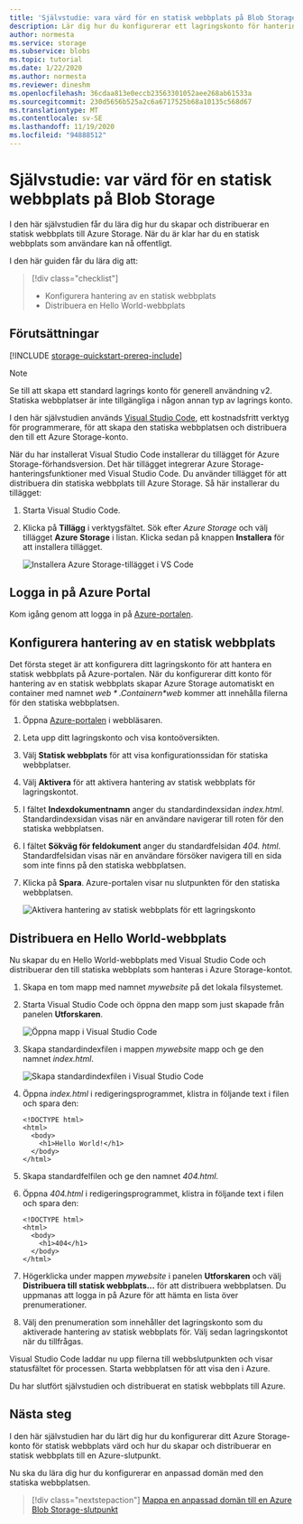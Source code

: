 ```yaml
---
title: 'Självstudie: vara värd för en statisk webbplats på Blob Storage – Azure Storage'
description: Lär dig hur du konfigurerar ett lagringskonto för hantering av statisk webbplats och distribuera en statisk webbplats till Azure Storage.
author: normesta
ms.service: storage
ms.subservice: blobs
ms.topic: tutorial
ms.date: 1/22/2020
ms.author: normesta
ms.reviewer: dineshm
ms.openlocfilehash: 36cdaa813e0eccb23563301052aee268ab61533a
ms.sourcegitcommit: 230d5656b525a2c6a6717525b68a10135c568d67
ms.translationtype: MT
ms.contentlocale: sv-SE
ms.lasthandoff: 11/19/2020
ms.locfileid: "94888512"
---
```

<!---Customer intent: I want to host files for a static website in Blob storage and access the website from an Azure endpoint.--->

# <a name="tutorial-host-a-static-website-on-blob-storage"></a>Självstudie: var värd för en statisk webbplats på Blob Storage

I den här självstudien får du lära dig hur du skapar och distribuerar en statisk webbplats till Azure Storage. När du är klar har du en statisk webbplats som användare kan nå offentligt. 

I den här guiden får du lära dig att:

> [!div class="checklist"]
> * Konfigurera hantering av en statisk webbplats
> * Distribuera en Hello World-webbplats

## <a name="prerequisites"></a>Förutsättningar

[!INCLUDE [storage-quickstart-prereq-include](../../../includes/storage-quickstart-prereq-include.md)]

> [!NOTE] 
> Se till att skapa ett standard lagrings konto för generell användning v2. Statiska webbplatser är inte tillgängliga i någon annan typ av lagrings konto.

I den här självstudien används [Visual Studio Code](https://code.visualstudio.com/download), ett kostnadsfritt verktyg för programmerare, för att skapa den statiska webbplatsen och distribuera den till ett Azure Storage-konto.

När du har installerat Visual Studio Code installerar du tillägget för Azure Storage-förhandsversion. Det här tillägget integrerar Azure Storage-hanteringsfunktioner med Visual Studio Code. Du använder tillägget för att distribuera din statiska webbplats till Azure Storage. Så här installerar du tillägget:

1. Starta Visual Studio Code.
2. Klicka på **Tillägg** i verktygsfältet. Sök efter *Azure Storage* och välj tillägget **Azure Storage** i listan. Klicka sedan på knappen **Installera** för att installera tillägget.

    ![Installera Azure Storage-tillägget i VS Code](media/storage-blob-static-website-host/install-extension-vs-code.png)

## <a name="sign-in-to-the-azure-portal"></a>Logga in på Azure Portal

Kom igång genom att logga in på [Azure-portalen](https://portal.azure.com/).

## <a name="configure-static-website-hosting"></a>Konfigurera hantering av en statisk webbplats

Det första steget är att konfigurera ditt lagringskonto för att hantera en statisk webbplats på Azure-portalen. När du konfigurerar ditt konto för hantering av en statisk webbplats skapar Azure Storage automatiskt en container med namnet *$web*. Containern *$web* kommer att innehålla filerna för den statiska webbplatsen. 

1. Öppna [Azure-portalen](https://portal.azure.com/) i webbläsaren. 
1. Leta upp ditt lagringskonto och visa kontoöversikten.
1. Välj **Statisk webbplats** för att visa konfigurationssidan för statiska webbplatser.
1. Välj **Aktivera** för att aktivera hantering av statisk webbplats för lagringskontot.
1. I fältet **Indexdokumentnamn** anger du standardindexsidan *index.html*. Standardindexsidan visas när en användare navigerar till roten för den statiska webbplatsen.  
1. I fältet **Sökväg för feldokument** anger du standardfelsidan *404. html*. Standardfelsidan visas när en användare försöker navigera till en sida som inte finns på den statiska webbplatsen.
1. Klicka på **Spara**. Azure-portalen visar nu slutpunkten för den statiska webbplatsen. 

    ![Aktivera hantering av statisk webbplats för ett lagringskonto](media/storage-blob-static-website-host/enable-static-website-hosting.png)

## <a name="deploy-a-hello-world-website"></a>Distribuera en Hello World-webbplats

Nu skapar du en Hello World-webbplats med Visual Studio Code och distribuerar den till statiska webbplats som hanteras i Azure Storage-kontot.

1. Skapa en tom mapp med namnet *mywebsite* på det lokala filsystemet. 
1. Starta Visual Studio Code och öppna den mapp som just skapade från panelen **Utforskaren**.

    ![Öppna mapp i Visual Studio Code](media/storage-blob-static-website-host/open-folder-vs-code.png)

1. Skapa standardindexfilen i mappen *mywebsite* mapp och ge den namnet *index.html*.

    ![Skapa standardindexfilen i Visual Studio Code](media/storage-blob-static-website-host/create-index-file-vs-code.png)

1. Öppna *index.html* i redigeringsprogrammet, klistra in följande text i filen och spara den:

    ```
    <!DOCTYPE html>
    <html>
      <body>
        <h1>Hello World!</h1>
      </body>
    </html>
    ```

1. Skapa standardfelfilen och ge den namnet *404.html*.
1. Öppna *404.html* i redigeringsprogrammet, klistra in följande text i filen och spara den:

    ```
    <!DOCTYPE html>
    <html>
      <body>
        <h1>404</h1>
      </body>
    </html>
    ```

1. Högerklicka under mappen *mywebsite* i panelen **Utforskaren** och välj **Distribuera till statisk webbplats...** för att distribuera webbplatsen. Du uppmanas att logga in på Azure för att hämta en lista över prenumerationer.

1. Välj den prenumeration som innehåller det lagringskonto som du aktiverade hantering av statisk webbplats för. Välj sedan lagringskontot när du tillfrågas.

Visual Studio Code laddar nu upp filerna till webbslutpunkten och visar statusfältet för processen. Starta webbplatsen för att visa den i Azure.

Du har slutfört självstudien och distribuerat en statisk webbplats till Azure.

## <a name="next-steps"></a>Nästa steg

I den här självstudien har du lärt dig hur du konfigurerar ditt Azure Storage-konto för statisk webbplats värd och hur du skapar och distribuerar en statisk webbplats till en Azure-slutpunkt.

Nu ska du lära dig hur du konfigurerar en anpassad domän med den statiska webbplatsen.

> [!div class="nextstepaction"]
> [Mappa en anpassad domän till en Azure Blob Storage-slutpunkt](storage-custom-domain-name.md)
